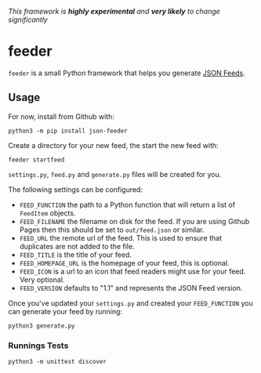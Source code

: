 _This framework is **highly experimental** and **very likely** to change significantly_

# feeder

`feeder` is a small Python framework that helps you generate [JSON Feeds][jsonfeed.org].


## Usage

For now, install from Github with:

```
python3 -m pip install json-feeder
```

Create a directory for your new feed, the start the new feed with:

```
feeder startfeed
```

`settings.py`, `feed.py` and `generate.py` files will be created for you.

The following settings can be configured:

- `FEED_FUNCTION` the path to a Python function that will return a list of `FeedItem` objects.
- `FEED_FILENAME` the filename on disk for the feed. If you are using Github Pages then this should be set to `out/feed.json` or similar.
- `FEED_URL` the remote url of the feed. This is used to ensure that duplicates are not added to the file.
- `FEED_TITLE` is the title of your feed.
- `FEED_HOMEPAGE_URL` is the homepage of your feed, this is optional.
- `FEED_ICON` is a url to an icon that feed readers might use for your feed. Very optional.
- `FEED_VERSION` defaults to "1.1" and represents the JSON Feed version.

Once you've updated your `settings.py` and created your `FEED_FUNCTION` you can generate your feed by running:

```
python3 generate.py
```


### Runnings Tests

```
python3 -m unittest discover
```


  [jsonfeed.org]: https://www.jsonfeed.org
